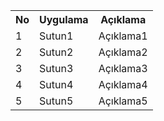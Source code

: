 
<table> <tr> <th>No</th> <th>Uygulama</th> <th>Açıklama</th> </tr> <tr>
 <td>1</td> 
 <td>Sutun1</td> 
 <td>Açıklama1</td> </tr> <tr> 
 <td>2</td> 
 <td>Sutun2</td>
 <td>Açıklama2</td></tr> <tr>
 <td>3</td>
 <td>Sutun3</td>
 <td>Açıklama3</td></tr><tr>
 <td>4</td> 
 <td>Sutun4</td>
 <td>Açıklama4</td></tr><tr>
 <td>5</td>
 <td>Sutun5</td>
 <td>Açıklama5</td>
 
  
 
 
</table>